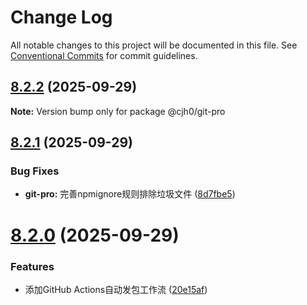# Change Log

All notable changes to this project will be documented in this file.
See [Conventional Commits](https://conventionalcommits.org) for commit guidelines.

## [8.2.2](https://github.com/cjh-store/npm-store/compare/@cjh0/git-pro@8.2.1...@cjh0/git-pro@8.2.2) (2025-09-29)

**Note:** Version bump only for package @cjh0/git-pro





## [8.2.1](https://github.com/cjh-store/npm-store/compare/@cjh0/git-pro@8.2.0...@cjh0/git-pro@8.2.1) (2025-09-29)


### Bug Fixes

* **git-pro:** 完善npmignore规则排除垃圾文件 ([8d7fbe5](https://github.com/cjh-store/npm-store/commit/8d7fbe5013cef1e6254045b83e590590ba2bcb3a))





# [8.2.0](https://github.com/cjh-store/npm-store/compare/@cjh0/git-pro@7.0.0...@cjh0/git-pro@8.2.0) (2025-09-29)


### Features

* 添加GitHub Actions自动发包工作流 ([20e15af](https://github.com/cjh-store/npm-store/commit/20e15afc2e524fe8f3c8f4b2fc36403d6015204d))
